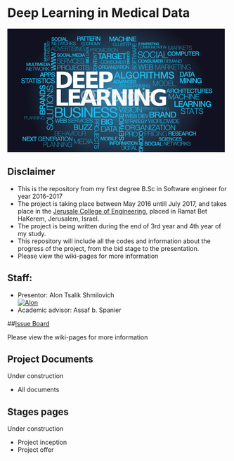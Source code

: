 # Deep Learning in Medical Data

![Project logo](https://github.com/alonshmilo/MedicalData_jce/blob/master/pics/logo.jpg?raw=true)


## Disclaimer
* This is the repository from my first degree B.Sc in Software engineer for year 2016-2017
* The project is taking place between May 2016 untill July 2017, and takes place in the [Jerusale College of Engineering](www.jce.ac.il), placed in Ramat Bet HaKerem, Jerusalem, Israel.
* The project is being written during the end of 3rd year and 4th year of my study. 
* This repository will include all the codes and information about the progress of the project, from the bid stage to the presentation.
* Please view the wiki-pages for more information

## Staff:
* Presentor: Alon Tsalik Shmilovich <br>
[![Alon](https://avatars1.githubusercontent.com/u/17544440?v=3&s=80)](https://github.com/alonshmilo)
* Academic advisor: Assaf b. Spanier

##[Issue Board](https://huboard.com/alonshmilo/MedicalData_jce/)

Please view the wiki-pages for more information

## Project Documents
Under construction
- All documents

## Stages pages
Under construction
- Project inception
- Project offer